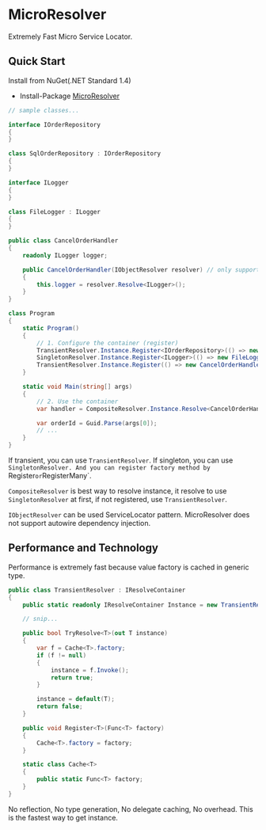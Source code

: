 MicroResolver
===
Extremely Fast Micro Service Locator.

Quick Start
---
Install from NuGet(.NET Standard 1.4)

* Install-Package [MicroResolver](https://www.nuget.org/packages/MicroResolver)

```csharp
// sample classes...

interface IOrderRepository
{
}

class SqlOrderRepository : IOrderRepository
{
}

interface ILogger
{
}

class FileLogger : ILogger
{
}

public class CancelOrderHandler
{
    readonly ILogger logger;

    public CancelOrderHandler(IObjectResolver resolver) // only supports service locator
    {
        this.logger = resolver.Resolve<ILogger>();
    }
}

class Program
{
    static Program()
    {
        // 1. Configure the container (register)
        TransientResolver.Instance.Register<IOrderRepository>(() => new SqlOrderRepository());
        SingletonResolver.Instance.Register<ILogger>(() => new FileLogger());
        TransientResolver.Instance.Register(() => new CancelOrderHandler(CompositeResolver.Instance));
    }

    static void Main(string[] args)
    {
        // 2. Use the container
        var handler = CompositeResolver.Instance.Resolve<CancelOrderHandler>();

        var orderId = Guid.Parse(args[0]);
        // ...
    }
}
```

If transient, you can use `TransientResolver`. If singleton, you can use `SingletonResolver. And you can register factory method by `Register` or `RegisterMany`.

`CompositeResolver` is best way to resolve instance, it resolve to use `SingletonResolver` at first, if not registered, use `TransientResolver`.

`IObjectResolver` can be used ServiceLocator pattern. MicroResolver does not support autowire dependency injection.

Performance and Technology
---
Performance is extremely fast because value factory is cached in generic type.

```csharp
public class TransientResolver : IResolveContainer
{
    public static readonly IResolveContainer Instance = new TransientResolver();

    // snip...

    public bool TryResolve<T>(out T instance)
    {
        var f = Cache<T>.factory;
        if (f != null)
        {
            instance = f.Invoke();
            return true;
        }

        instance = default(T);
        return false;
    }

    public void Register<T>(Func<T> factory)
    {
        Cache<T>.factory = factory;
    }

    static class Cache<T>
    {
        public static Func<T> factory;
    }
}
```

No reflection, No type generation, No delegate caching, No overhead. This is the fastest way to get instance.